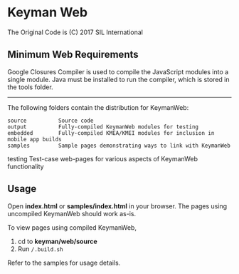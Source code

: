 # Keyman Web
The Original Code is (C) 2017 SIL International

## Minimum Web Requirements
Google Closures Compiler is used to compile the JavaScript modules into a single module. Java must be installed to run the compiler, which is stored in the tools folder.

**********************************************************************

The following folders contain the distribution for KeymanWeb:

	source			Source code
	output			Fully-compiled KeymanWeb modules for testing
	embedded		Fully-compiled KMEA/KMEI modules for inclusion in mobile app builds
	samples			Sample pages demonstrating ways to link with KeymanWeb
  testing     Test-case web-pages for various aspects of KeymanWeb functionality

## Usage
Open **index.html** or **samples/index.html** in your browser. The pages using uncompiled KeymanWeb should work as-is.

To view pages using compiled KeymanWeb,
1. cd to **keyman/web/source**
2. Run `/.build.sh`

Refer to the samples for usage details.
